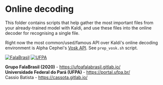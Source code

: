 # Online decoding

This folder contains scripts that help gather the most important files from
your already-trained model with Kaldi, and use these files into the online
decoder for recognising a single file.

Right now the most common/used/famous API over Kaldi's online decoding
environment is Alpha Cephei's [Vosk API][1]. See `prep_vosk.sh` script.

[1]: https://github.com/alphacep/vosk-api 

[![FalaBrasil](../doc/logo_fb_github_footer.png)](https://ufpafalabrasil.gitlab.io/ "Visite o site do Grupo FalaBrasil") [![UFPA](../doc/logo_ufpa_github_footer.png)](https://portal.ufpa.br/ "Visite o site da UFPA")

__Grupo FalaBrasil (2020)__ - https://ufpafalabrasil.gitlab.io/      
__Universidade Federal do Pará (UFPA)__ - https://portal.ufpa.br/     
Cassio Batista - https://cassota.gitlab.io/    
